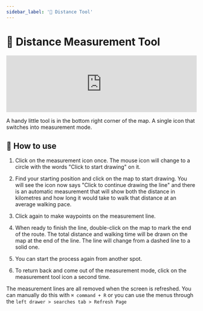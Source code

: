 ```yaml
---
sidebar_label: '📏 Distance Tool'
---
```


# 📏 Distance Measurement Tool

<iframe width="100%" class="h-96" src="https://www.youtube.com/embed/SdRHD2janTU" title="YouTube video player" frameborder="0" allow="accelerometer; autoplay; clipboard-write; encrypted-media; gyroscope; picture-in-picture" allowfullscreen></iframe>

A handy little tool is in the bottom right corner of the map. A single icon that switches into measurement mode.

## 📐 How to use

1. Click on the measurement icon once. The mouse icon will change to a circle with the words "Click to start drawing" on it.

2. Find your starting position and click on the map to start drawing. You will see the icon now says "Click to continue drawing the line" and there is an automatic measurement that will show both the distance in kilometres and how long it would take to walk that distance at an average walking pace.

3. Click again to make waypoints on the measurement line. 

4. When ready to finish the line, double-click on the map to mark the end of the route. The total distance and walking time will be drawn on the map at the end of the line. The line will change from a dashed line to a solid one.

5. You can start the process again from another spot. 

6. To return back and come out of the measurement mode, click on the measurement tool icon a second time.

The measurement lines are all removed when the screen is refreshed. You can manually do this with `⌘ command + R` or you can use the menus through the `left drawer > searches tab > Refresh Page`


